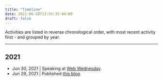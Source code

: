 ```yaml
---
title: "Timeline"
date: 2021-06-28T13:55:35-04:00
draft: false
---
```


Activities are listed in reverse chronological order, with most recent activity first - and grouped by year.

---

## 2021

* Jun 30, 2021 | Speaking at [Web Wednesday](https://www.meetup.com/Microsoft-Reactor-San-Francisco/events/278030623/).
* Jun 29, 2021 | Published [this blog](https://nitya.github.io/pwa/). 